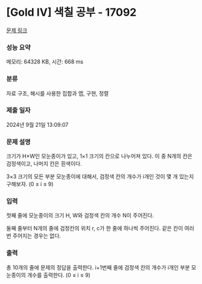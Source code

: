 # [Gold IV] 색칠 공부 - 17092 

[문제 링크](https://www.acmicpc.net/problem/17092) 

### 성능 요약

메모리: 64328 KB, 시간: 668 ms

### 분류

자료 구조, 해시를 사용한 집합과 맵, 구현, 정렬

### 제출 일자

2024년 9월 21일 13:09:07

### 문제 설명

<p>크기가 H×W인 모눈종이가 있고, 1×1 크기의 칸으로 나누어져 있다. 이 중 N개의 칸은 검정색이고, 나머지 칸은 흰색이다.</p>

<p>3×3 크기의 모든 부분 모눈종이에 대해서, 검정색 칸의 개수가 i개인 것이 몇 개 있는지 구해보자. (0 ≤ i ≤ 9)</p>

### 입력 

 <p>첫째 줄에 모눈종이의 크기 H, W와 검정색 칸의 개수 N이 주어진다.</p>

<p>둘째 줄부터 N개의 줄에 검정칸의 위치 r, c가 한 줄에 하나씩 주어진다. 같은 칸이 여러 번 주어지는 경우는 없다.</p>

### 출력 

 <p>총 10개의 줄에 문제의 정답을 출력한다. i+1번째 줄에 검정색 칸의 개수가 i개인 부분 모눈종이의 개수를 출력한다. (0 ≤ i ≤ 9)</p>

